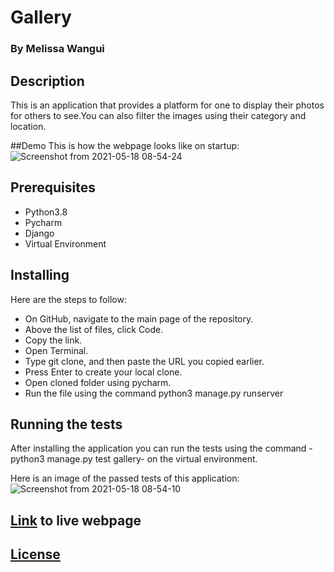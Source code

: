 # Gallery
### By Melissa Wangui

## Description
This is an application that provides a platform for one to display their photos for others to see.You can also filter the images using their category and location.

##Demo
This is how the webpage looks like on startup:
![Screenshot from 2021-05-18 08-54-24](https://user-images.githubusercontent.com/78697374/118608221-1f346d00-b7c2-11eb-856d-ff7a9911ab12.png)

## Prerequisites
* Python3.8
* Pycharm
* Django
* Virtual Environment

## Installing
Here are the steps to follow:

* On GitHub, navigate to the main page of the repository.
* Above the list of files, click Code.
* Copy the link.
* Open Terminal.
* Type git clone, and then paste the URL you copied earlier.
* Press Enter to create your local clone.
* Open cloned folder using pycharm.
* Run the file using the command python3 manage.py runserver

## Running the tests
After installing the application you can run the tests using the command -python3 manage.py test gallery- on the virtual environment.

Here is an image of the passed tests of this application:
![Screenshot from 2021-05-18 08-54-10](https://user-images.githubusercontent.com/78697374/118607597-6f5eff80-b7c1-11eb-8ab2-65ee52792a4c.png)
## [Link]( https://m-gallery123.herokuapp.com/ ) to live webpage
## [License](https://github.com/melissa-koi/PersonalGallery/blob/main/LICENSE)